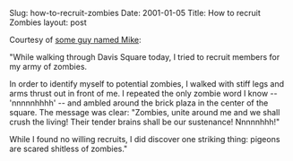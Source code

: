 Slug: how-to-recruit-zombies
Date: 2001-01-05
Title: How to recruit Zombies
layout: post

Courtesy of <a href="http://www.serf.com/mikeg/">some guy named Mike</a>:

&quot;While walking through Davis Square today, I tried to recruit members for my army of zombies.

In order to identify myself to potential zombies, I walked with stiff legs and arms thrust out in front of me. I repeated the only zombie word I know -- &#39;nnnnnhhhh&#39; -- and ambled around the brick plaza in the center of the square. The message was clear: &quot;Zombies, unite around me and we shall crush the living! Their tender brains shall be our sustenance! Nnnnnhhh!&quot;

While I found no willing recruits, I did discover one striking thing: pigeons are scared shitless of zombies.&quot;
